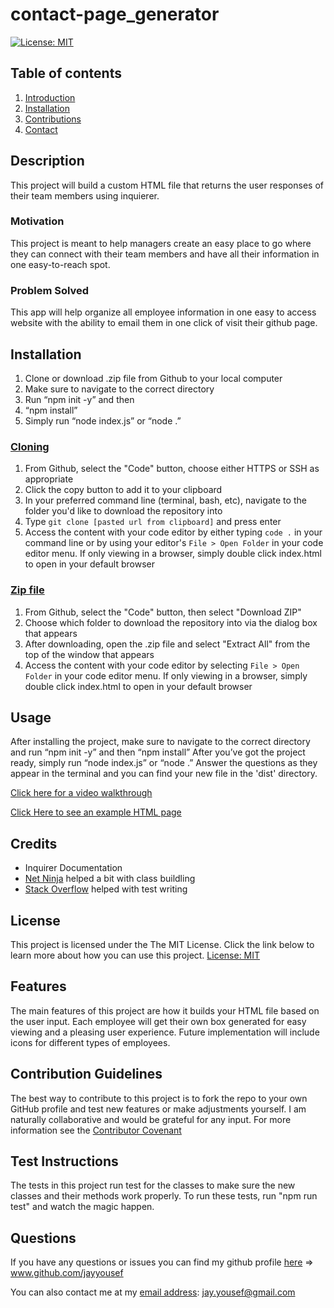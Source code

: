 # contact-page_generator
[![License: MIT](https://img.shields.io/badge/License-MIT-yellow.svg)](https://opensource.org/licenses/MIT)

## Table of contents
1. [Introduction](#introduction)
2. [Installation](#installation)
3. [Contributions](#contributions)
4. [Contact](#contact)

## Description <a name="introduction"></a>
This project will build a custom HTML file that returns the user responses of their team members using inquierer.

### Motivation
This project is meant to help managers create an easy place to go where they can connect with their team members and have all their information in one easy-to-reach spot.

### Problem Solved
This app will help organize all employee information in one easy to access website with the ability to email them in one click of visit their github page.
	
## Installation <a name="installation"></a>
1.  Clone or download .zip file from Github to your local computer
2.  Make sure to navigate to the correct directory
3.  Run “npm init -y” and then 
4.  “npm install” 
5.  Simply run “node index.js” or “node .”

### <ins>Cloning</ins>
1. From Github, select the "Code" button, choose either HTTPS or SSH as appropriate
2. Click the copy button to add it to your clipboard
3. In your preferred command line (terminal, bash, etc), navigate to the folder you'd like to download the repository into
4. Type `git clone [pasted url from clipboard]` and press enter
5. Access the content with your code editor by either typing `code .` in your command line or by using your editor's `File > Open Folder` in your code editor menu. If only viewing in a browser, simply double click index.html to open in your default browser


### <ins>Zip file</ins>
1. From Github, select the "Code" button, then select "Download ZIP"
2. Choose which folder to download the repository into via the dialog box that appears
3. After downloading, open the .zip file and select "Extract All" from the top of the window that appears
4. Access the content with your code editor by selecting `File > Open Folder` in your code editor menu. If only viewing in a browser, simply double click index.html to open in your default browser

## Usage
After installing the project, make sure to navigate to the correct directory and run “npm init -y” and then “npm install” After you’ve got the project ready, simply run “node index.js” or “node .” Answer the questions as they appear in the terminal and you can find your new file in the 'dist' directory.

[Click here for a video walkthrough](https://youtu.be/H7L9zCEHKfw)

[Click Here to see an example HTML page](./example-team.html)

## Credits
* Inquirer Documentation
* [Net Ninja](https://youtu.be/Ug4ChzopcE4) helped a bit with class buildling
* [Stack Overflow](https://stackoverflow.com/questions/49862039/how-to-write-unit-tests-for-inquirer-js) helped with test writing

## License 
This project is licensed under the The MIT License. Click the link below to learn more about how you can use this project.
[License: MIT](https://opensource.org/licenses/MIT)

## Features 
The main features of this project are how it builds your HTML file based on the user input. Each employee will get their own box generated for easy viewing and a pleasing user experience. Future implementation will include icons for different types of employees.

## Contribution Guidelines <a name="contributions"></a>
The best way to contribute to this project is to fork the repo to your own GitHub profile and test new features or make adjustments yourself. I am naturally collaborative and would be grateful for any input.
For more information see the [Contributor Covenant](https://www.contributor-covenant.org/)

## Test Instructions
The tests in this project run test for the classes to make sure the new classes and their methods work properly. To run these tests, run "npm run test" and watch the magic happen.

## Questions <a name="contact"></a>
If you have any questions or issues you can find my github profile [here](www.github.com/jayyousef) => www.github.com/jayyousef

You can also contact me at my [email address](mailto:jay.yousef@gmail.com): jay.yousef@gmail.com